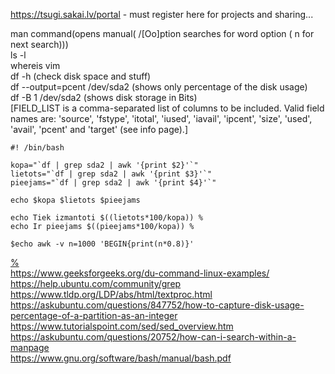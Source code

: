 https://tsugi.sakai.lv/portal - must register here for projects and sharing...  




man command(opens manual( /[Oo]ption searches for word option ( n for next search)))        
ls -l       
whereis vim         
df -h (check disk space and stuff)      
df --output=pcent /dev/sda2 (shows only percentage of the disk usage)    
df -B 1 /dev/sda2 (shows disk storage in Bits)      
[FIELD_LIST is a comma-separated list of columns to be included. Valid field names are: 'source', 'fstype', 'itotal', 'iused', 'iavail', 'ipcent', 'size', 'used', 'avail', 'pcent' and 'target' (see info page).]      

```
#! /bin/bash
 
kopa="`df | grep sda2 | awk '{print $2}'`"
lietots="`df | grep sda2 | awk '{print $3}'`"
pieejams="`df | grep sda2 | awk '{print $4}'`"

echo $kopa $lietots $pieejams

echo Tiek izmantoti $((lietots*100/kopa)) %
echo Ir pieejams $((pieejams*100/kopa)) %
```
```
$echo awk -v n=1000 'BEGIN{print(n*0.8)}'
```






[%](https://unix.stackexchange.com/questions/421083/bash-how-to-calculate-percentage-from-number)   
https://www.geeksforgeeks.org/du-command-linux-examples/        
https://help.ubuntu.com/community/grep  
https://www.tldp.org/LDP/abs/html/textproc.html         
https://askubuntu.com/questions/847752/how-to-capture-disk-usage-percentage-of-a-partition-as-an-integer        
https://www.tutorialspoint.com/sed/sed_overview.htm     
https://askubuntu.com/questions/20752/how-can-i-search-within-a-manpage         
https://www.gnu.org/software/bash/manual/bash.pdf       
